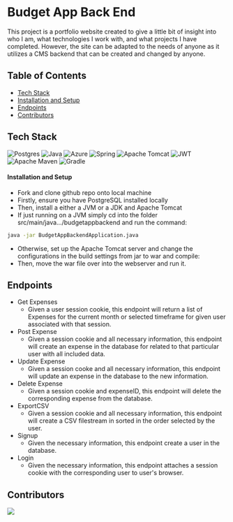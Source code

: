 # Budget App Back End
This project is a portfolio website created to give a little bit of insight into who I am, what technologies I work with, and what projects I have completed. However, the site can be adapted to the needs of anyone as it utilizes a CMS backend that can be created and changed by anyone.

## Table of Contents
- [Tech Stack](#tech-stack)
- [Installation and Setup](#installation-and-setup)
- [Endpoints](#deployment)
- [Contributors](#contributors)

## Tech Stack
![Postgres](https://img.shields.io/badge/postgres-%23316192.svg?style=for-the-badge&logo=postgresql&logoColor=white)
![Java](https://img.shields.io/badge/java-%23ED8B00.svg?style=for-the-badge&logo=openjdk&logoColor=white)
![Azure](https://img.shields.io/badge/azure-%230072C6.svg?style=for-the-badge&logo=microsoftazure&logoColor=white)
![Spring](https://img.shields.io/badge/spring-%236DB33F.svg?style=for-the-badge&logo=spring&logoColor=white)
![Apache Tomcat](https://img.shields.io/badge/apache%20tomcat-%23F8DC75.svg?style=for-the-badge&logo=apache-tomcat&logoColor=black)
![JWT](https://img.shields.io/badge/JWT-black?style=for-the-badge&logo=JSON%20web%20tokens)
![Apache Maven](https://img.shields.io/badge/Apache%20Maven-C71A36?style=for-the-badge&logo=Apache%20Maven&logoColor=white)
![Gradle](https://img.shields.io/badge/Gradle-02303A.svg?style=for-the-badge&logo=Gradle&logoColor=white)

#### Installation and Setup
* Fork and clone github repo onto local machine
* Firstly, ensure you have PostgreSQL installed locally
* Then, install a either a JVM or a JDK and Apache Tomcat
* If just running on a JVM simply cd into the folder src/main/java.../budgetappbackend and run the command:
```bash
java -jar BudgetAppBackendApplication.java
```
* Otherwise, set up the Apache Tomcat server and change the configurations in the build settings from jar to war and compile:
* Then, move the war file over into the webserver and run it.

## Endpoints
* Get Expenses
  * Given a user session cookie, this endpoint will return a list of Expenses for the current month or selected timeframe for given user associated with that session.
* Post Expense
  * Given a session cookie and all necessary information, this endpoint will create an expense in the database for related to that particular user with all included data.
* Update Expense
  * Given a session cooke and all necessary information, this endpoint will update an expense in the database to the new information.
* Delete Expense
  * Given a session cookie and expenseID, this endpoint will delete the corresponding expense from the database.
* ExportCSV
  * Given a session cookie and all necessary information, this endpoint will create a CSV filestream in sorted in the order selected by the user.
* Signup
  * Given the necessary information, this endpoint create a user in the database.
* Login
  * Given the necessary information, this endpoint attaches a session cookie with the corresponding user to user's browser.

## Contributors
<a href="https://github.com/Bornean-Orangutan/Ratings-and-Reviews-API/graphs/contributors">
  <img src="https://contrib.rocks/image?repo=Bornean-Orangutan/Ratings-and-Reviews-API" />
</a>
